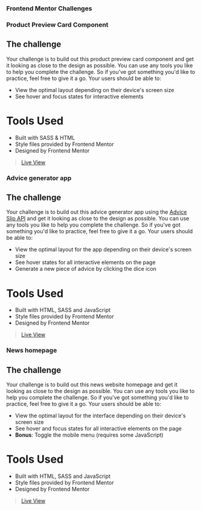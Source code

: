 ### Frontend Mentor Challenges

### Product Preview Card Component
## The challenge
Your challenge is to build out this product preview card component and get it looking as close to the design as possible.
You can use any tools you like to help you complete the challenge. So if you've got something you'd like to practice, feel free to give it a go.
Your users should be able to:

- View the optimal layout depending on their device's screen size
- See hover and focus states for interactive elements

# Tools Used
- Built with SASS & HTML
- Style files provided by Frontend Mentor
- Designed by Frontend Mentor
> [Live View](https://frontend-mentor-wheat-eta.vercel.app/)

### Advice generator app
## The challenge
Your challenge is to build out this advice generator app using the [Advice Slip API](https://api.adviceslip.com) and get it looking as close to the design as possible.
You can use any tools you like to help you complete the challenge. So if you've got something you'd like to practice, feel free to give it a go.
Your users should be able to:

- View the optimal layout for the app depending on their device's screen size
- See hover states for all interactive elements on the page
- Generate a new piece of advice by clicking the dice icon

# Tools Used
- Built with  HTML, SASS and JavaScript
- Style files provided by Frontend Mentor
- Designed by Frontend Mentor
> [Live View](https://frontend-mentor-advice-app-six.vercel.app/)

### News homepage
## The challenge
Your challenge is to build out this news website homepage and get it looking as close to the design as possible.
You can use any tools you like to help you complete the challenge. So if you've got something you'd like to practice, feel free to give it a go.
Your users should be able to:

- View the optimal layout for the interface depending on their device's screen size
- See hover and focus states for all interactive elements on the page
- **Bonus**: Toggle the mobile menu (requires some JavaScript)

# Tools Used
- Built with  HTML, SASS and JavaScript
- Style files provided by Frontend Mentor
- Designed by Frontend Mentor
> [Live View](https://frontend-mentor-advice-app-six.vercel.app/)


